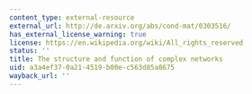 ```yaml
---
content_type: external-resource
external_url: http://de.arxiv.org/abs/cond-mat/0303516/
has_external_license_warning: true
license: https://en.wikipedia.org/wiki/All_rights_reserved
status: ''
title: The structure and function of complex networks
uid: a3a4ef37-0a21-4519-b00e-c563d85a8675
wayback_url: ''
---
```


